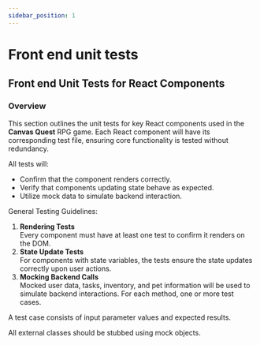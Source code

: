 ```yaml
---
sidebar_position: 1
---
```

# Front end unit tests

## Front end Unit Tests for React Components  
### Overview
This section outlines the unit tests for key React components used in the **Canvas Quest** RPG game. Each React component will have its corresponding test file, ensuring core functionality is tested without redundancy.

All tests will:

* Confirm that the component renders correctly.
* Verify that components updating state behave as expected.
* Utilize mock data to simulate backend interaction.  

General Testing Guidelines:
1. **Rendering Tests**   
Every component must have at least one test to confirm it renders on the DOM.
2. **State Update Tests**  
For components with state variables, the tests ensure the state updates correctly upon user actions.
3. **Mocking Backend Calls**  
Mocked user data, tasks, inventory, and pet information will be used to simulate backend interactions.
For each method, one or more test cases.

A test case consists of input parameter values and expected results.

All external classes should be stubbed using mock objects.

